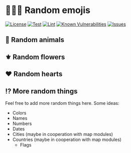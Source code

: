 # 🐇🥀💚 Random emojis

[![License](https://img.shields.io/github/license/collboard/module-sample-objects.svg?style=flat)](https://raw.githubusercontent.com/collboard/module-sample-objects/master/LICENSE)
[![Test](https://github.com/collboard/module-sample-objects/actions/workflows/test.yml/badge.svg)](https://github.com/collboard/module-sample-objects/actions/workflows/test.yml)
[![Lint](https://github.com/collboard/module-sample-objects/actions/workflows/lint.yml/badge.svg)](https://github.com/collboard/module-sample-objects/actions/workflows/lint.yml)
[![Known Vulnerabilities](https://snyk.io/test/github/collboard/module-sample-objects/badge.svg)](https://snyk.io/test/github/collboard/module-sample-objects)
[![Issues](https://img.shields.io/github/issues/collboard/module-sample-objects.svg?style=flat)](https://github.com/collboard/module-sample-objects/issues)

## 🐇 Random animals

<!-- TODO: Screenshot-->

## ⚜️ Random flowers

<!-- TODO: Screenshot-->

## ❤️ Random hearts

<!-- TODO: Screenshot-->

## ⁉️ More random things

Feel free to add more random things here. Some ideas:

-   Colors
-   Names
-   Numbers
-   Dates
-   Cities (maybe in cooperation with map modules)
-   Countries (maybe in cooperation with map modules)
    -   Flags
